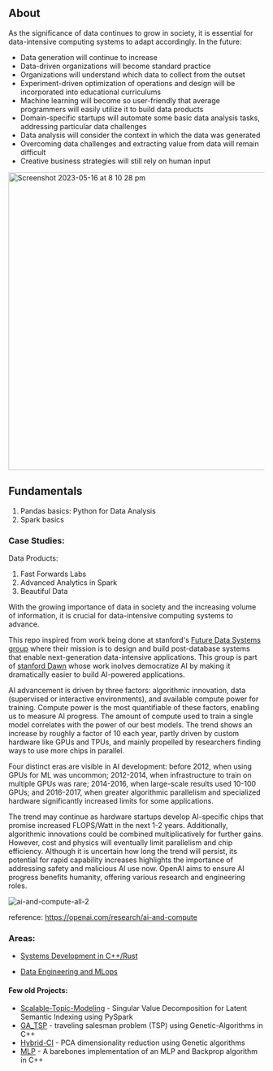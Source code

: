 
## About

As the significance of data continues to grow in society, it is essential for data-intensive computing systems to adapt accordingly. In the future:

- Data generation will continue to increase
- Data-driven organizations will become standard practice
- Organizations will understand which data to collect from the outset
- Experiment-driven optimization of operations and design will be incorporated into educational curriculums
- Machine learning will become so user-friendly that average programmers will easily utilize it to build data products
- Domain-specific startups will automate some basic data analysis tasks, addressing particular data challenges
- Data analysis will consider the context in which the data was generated
- Overcoming data challenges and extracting value from data will remain difficult
- Creative business strategies will still rely on human input

<img width="586" alt="Screenshot 2023-05-16 at 8 10 28 pm" src="https://github.com/asjad99/Engineering-Data-Products/assets/3470924/c6a9f137-bb9e-447a-bd32-904c552a0147">


## Fundamentals 


1. Pandas basics: Python for Data Analysis 
1. Spark basics 




### Case Studies: 

Data Products: 

1. Fast Forwards Labs
2. Advanced Analytics in Spark 
3. Beautiful Data

With the growing importance of data in society and the increasing volume of information, it is crucial for data-intensive computing systems to advance. 

This repo inspired from work being done at stanford's  [Future Data Systems group](http://www.futuredata.io.s3-website-us-west-2.amazonaws.com/) where their mission is to design and build post-database systems that enable next-generation data-intensive applications. This group is part of [stanford Dawn]() whose work inolves democratize AI by making it dramatically easier to build AI-powered applications. 

AI advancement is driven by three factors: algorithmic innovation, data (supervised or interactive environments), and available compute power for training. Compute power is the most quantifiable of these factors, enabling us to measure AI progress. The amount of compute used to train a single model correlates with the power of our best models. The trend shows an increase by roughly a factor of 10 each year, partly driven by custom hardware like GPUs and TPUs, and mainly propelled by researchers finding ways to use more chips in parallel.

Four distinct eras are visible in AI development: before 2012, when using GPUs for ML was uncommon; 2012-2014, when infrastructure to train on multiple GPUs was rare; 2014-2016, when large-scale results used 10-100 GPUs; and 2016-2017, when greater algorithmic parallelism and specialized hardware significantly increased limits for some applications.

The trend may continue as hardware startups develop AI-specific chips that promise increased FLOPS/Watt in the next 1-2 years. Additionally, algorithmic innovations could be combined multiplicatively for further gains. However, cost and physics will eventually limit parallelism and chip efficiency. Although it is uncertain how long the trend will persist, its potential for rapid capability increases highlights the importance of addressing safety and malicious AI use now. OpenAI aims to ensure AI progress benefits humanity, offering various research and engineering roles.


![ai-and-compute-all-2](https://user-images.githubusercontent.com/3470924/118594494-e9f14480-b7ec-11eb-8c31-90e0af92e532.png)

reference: https://openai.com/research/ai-and-compute 


### Areas: 
- [Systems Development in C++/Rust]()

- [Data Engineering and MLops](https://github.com/asjad99/data-engineering-ml-ops)


#### Few old Projects: 
- [Scalable-Topic-Modeling](https://github.com/asjad99/Scalable-Topic-Modeling) - Singular Value Decomposition for Latent Semantic Indexing using PySpark
- [GA_TSP](https://github.com/asjad99/Genetic-Algorithms) - traveling salesman problem (TSP) using Genetic-Algorithms in C++
- [Hybrid-CI](https://github.com/asjad99/Hybrid-CI-System) - PCA dimensionality reduction using Genetic algorithms
- [MLP](https://github.com/asjad99/MLP) - A barebones implementation of an MLP and Backprop algorithm in C++  


